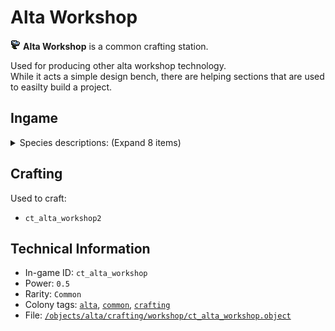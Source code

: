 # Alta Workshop

<img src="https://raw.githubusercontent.com/Ceterai/Enternia/main/objects/alta/crafting/workshop/icon1.png" alt="Alta Workshop icon" loading="lazy" height="16px" width="auto" /> **Alta Workshop** is a common crafting station.

Used for producing other alta workshop technology.  
While it acts a simple design bench, there are helping sections that are used to easilty build a project.

## Ingame

<details markdown="1"><summary>Species descriptions: (Expand 8 items)</summary>

- Alta: A general station for making other working stations.
- Apex: A workbench, presumably for general works with titanium and crystal matters.
- Avian: A crafting bench made of titanium.
- Floran: Floran putsss a crystal in - getsss a shiny out.
- Glitch: Impressed. Simple yet functional, contains unusual instruments.
- Human: A crafting table out of a titanium. Do you need to have another workbench just to create this one?
- Hylotl: The simplicity of its design compliments the simplicity of its functionality.
- Novakid: Basic lookin' bench.

</details>

## Crafting

Used to craft:

- `ct_alta_workshop2`

## Technical Information

- In-game ID: `ct_alta_workshop`
- Power: `0.5`
- Rarity: `Common`
- Colony tags: [`alta`](https://ceterai.github.io/MyEnternia/Wiki/Tags/Alta), [`common`](https://ceterai.github.io/MyEnternia/Wiki/Tags/Common), [`crafting`](https://ceterai.github.io/MyEnternia/Wiki/Tags/Crafting)
- File: [`/objects/alta/crafting/workshop/ct_alta_workshop.object`](https://github.com/Ceterai/Enternia/blob/main/objects/alta/crafting/workshop/ct_alta_workshop.object)

